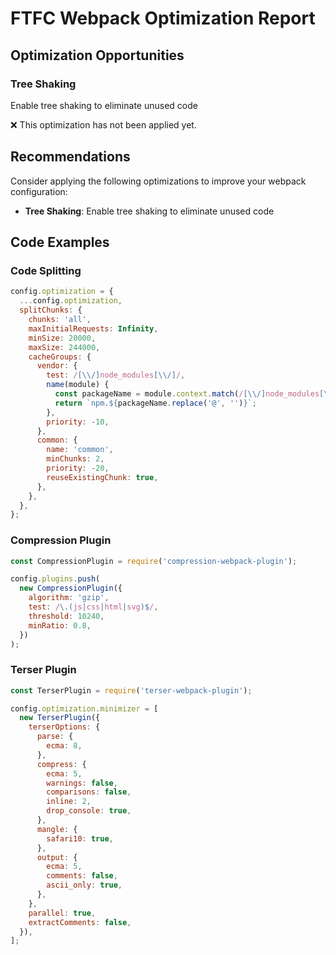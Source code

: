 # FTFC Webpack Optimization Report

## Optimization Opportunities

### Tree Shaking

Enable tree shaking to eliminate unused code

❌ This optimization has not been applied yet.

## Recommendations

Consider applying the following optimizations to improve your webpack configuration:

- **Tree Shaking**: Enable tree shaking to eliminate unused code

## Code Examples

### Code Splitting

```javascript
config.optimization = {
  ...config.optimization,
  splitChunks: {
    chunks: 'all',
    maxInitialRequests: Infinity,
    minSize: 20000,
    maxSize: 244000,
    cacheGroups: {
      vendor: {
        test: /[\\/]node_modules[\\/]/,
        name(module) {
          const packageName = module.context.match(/[\\/]node_modules[\\/]([^\\/]+)/)[1];
          return `npm.${packageName.replace('@', '')}`;
        },
        priority: -10,
      },
      common: {
        name: 'common',
        minChunks: 2,
        priority: -20,
        reuseExistingChunk: true,
      },
    },
  },
};
```

### Compression Plugin

```javascript
const CompressionPlugin = require('compression-webpack-plugin');

config.plugins.push(
  new CompressionPlugin({
    algorithm: 'gzip',
    test: /\.(js|css|html|svg)$/,
    threshold: 10240,
    minRatio: 0.8,
  })
);
```

### Terser Plugin

```javascript
const TerserPlugin = require('terser-webpack-plugin');

config.optimization.minimizer = [
  new TerserPlugin({
    terserOptions: {
      parse: {
        ecma: 8,
      },
      compress: {
        ecma: 5,
        warnings: false,
        comparisons: false,
        inline: 2,
        drop_console: true,
      },
      mangle: {
        safari10: true,
      },
      output: {
        ecma: 5,
        comments: false,
        ascii_only: true,
      },
    },
    parallel: true,
    extractComments: false,
  }),
];
```


